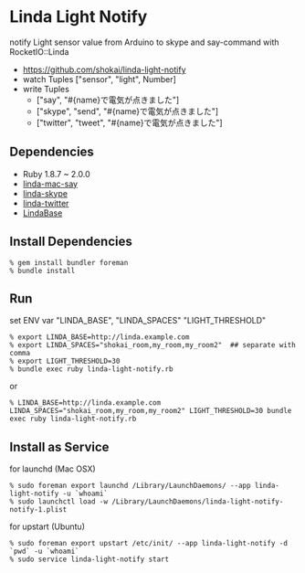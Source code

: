 Linda Light Notify
==================
notify Light sensor value from Arduino to skype and say-command with RocketIO::Linda

- https://github.com/shokai/linda-light-notify
- watch Tuples ["sensor", "light", Number]
- write Tuples
  - ["say", "#{name}で電気が点きました"]
  - ["skype", "send", "#{name}で電気が点きました"]
  - ["twitter", "tweet", "#{name}で電気が点きました"]

Dependencies
------------
- Ruby 1.8.7 ~ 2.0.0
- [linda-mac-say](https://github.com/shokai/linda-mac-say)
- [linda-skype](https://github.com/shokai/linda-skype)
- [linda-twitter](https://github.com/shokai/linda-twitter)
- [LindaBase](https://github.com/shokai/linda-base)


Install Dependencies
--------------------

    % gem install bundler foreman
    % bundle install


Run
---

set ENV var "LINDA_BASE", "LINDA_SPACES" "LIGHT_THRESHOLD"

    % export LINDA_BASE=http://linda.example.com
    % export LINDA_SPACES="shokai_room,my_room,my_room2"  ## separate with comma
    % export LIGHT_THRESHOLD=30
    % bundle exec ruby linda-light-notify.rb

or

    % LINDA_BASE=http://linda.example.com LINDA_SPACES="shokai_room,my_room,my_room2" LIGHT_THRESHOLD=30 bundle exec ruby linda-light-notify.rb


Install as Service
------------------

for launchd (Mac OSX)

    % sudo foreman export launchd /Library/LaunchDaemons/ --app linda-light-notify -u `whoami`
    % sudo launchctl load -w /Library/LaunchDaemons/linda-light-notify-notify-1.plist

for upstart (Ubuntu)

    % sudo foreman export upstart /etc/init/ --app linda-light-notify -d `pwd` -u `whoami`
    % sudo service linda-light-notify start
